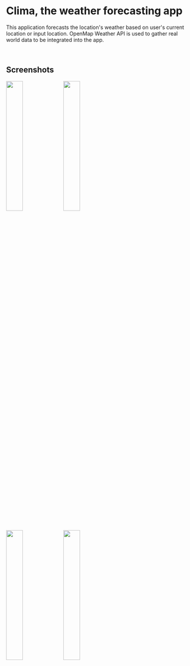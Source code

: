# Clima, the weather forecasting app 

This application forecasts the location's weather based on user's current location or input location. 
OpenMap Weather API is used to gather real world data to be integrated into the app. 

<br/>

## Screenshots 
<p float="left">
      <img src="https://user-images.githubusercontent.com/59403437/97097825-b1531780-16b0-11eb-917c-069950e447ce.jpeg" width="30%">
      <img src="https://user-images.githubusercontent.com/59403437/97097826-b3b57180-16b0-11eb-93e8-49770b405517.jpeg" width="30%">
</p>

<br/>

<p float="left">
      <img src="https://user-images.githubusercontent.com/59403437/97097827-b4e69e80-16b0-11eb-9cb7-be9a6298b9ef.jpeg" width="30%">
      <img src="https://user-images.githubusercontent.com/59403437/97097830-b6b06200-16b0-11eb-8a8d-65785dc1b8cc.jpeg" width="30%">
</p>

